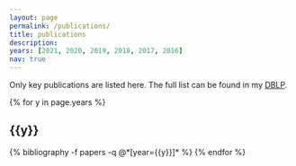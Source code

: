 ```yaml
---
layout: page
permalink: /publications/
title: publications
description: 
years: [2021, 2020, 2019, 2018, 2017, 2016]
nav: true
---
```


Only key publications are listed here. The full list can be found in my [DBLP](https://dblp.org/pid/154/4313.html).

<div class="publications">

{% for y in page.years %}
  <h2 class="year">{{y}}</h2>
  {% bibliography -f papers -q @*[year={{y}}]* %}
{% endfor %}

</div>